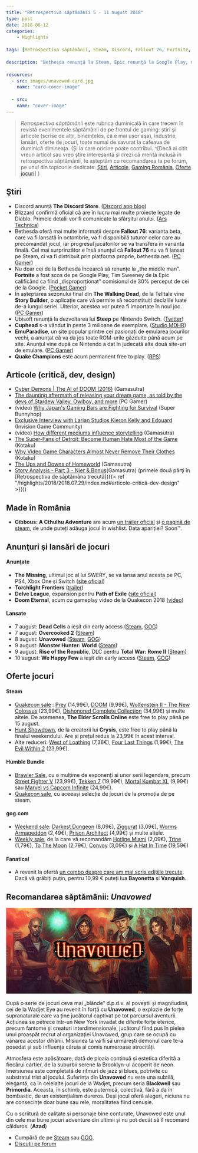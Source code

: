 ```yaml
---
title: "Retrospectiva săptămânii 5 - 11 august 2018"
type: post
date: 2018-08-12
categories:
    - Highlights

tags: [Retrospectiva săptămânii, Steam, Discord, Fallout 76, Fortnite, Walking Dead, Unavowed, Gibbous - A Cthulhu adventure]

description: "Bethesda renunță la Steam, Epic renunță la Google Play, mult așteptatele Dead Cells și We Happy Few ies din Early Access, iar adventure-ul românesc Gibbous are trailer oficial și pagină de steam. Și nu în ultimul rând, a ieșit Unavowed, pe care Azad, aventurierul nostru de serviciu, îl recomandă călduros."

resources:
  - src: images/unavowed-card.jpg
    name: "card-cover-image"

  - src:
    name: "cover-image"
---
```

> _Retrospectiva săptămânii_ este rubrica duminicală în care trecem în revistă evenimentele săptămânii de pe frontul de gaming: știri şi articole (scrise de alții, bineînțeles, că e mai ușor aşa), industrie, lansări, oferte de jocuri, toate numai de savurat la cafeaua de duminică dimineața. (Și la care oricine poate contribui. ^[Dacă ai citit vreun articol sau vreo știre interesantă și crezi că merită inclusă în retrospectiva săptămânii, te așteptăm cu recomandarea ta pe forum, pe unul din topicurile dedicate: [Știri](https://forum.candaparerevista.ro/viewtopic.php?f=4&t=46), [Articole](https://forum.candaparerevista.ro/viewtopic.php?f=4&t=206), [Gaming România](https://forum.candaparerevista.ro/viewtopic.php?f=4&t=1622), [Oferte jocuri](https://forum.candaparerevista.ro/viewtopic.php?f=62&t=25)] )

## Ştiri
* Discord anunță **The Discord Store**. ([Discord app blog](https://blog.discordapp.com/the-discord-store-beta-9a35596fdd4))
* Blizzard confirmă oficial că are în lucru mai multe proiecte legate de Diablo. Primele detalii vor fi comunicate la sfârșitul anului. ([Ars Technica](https://arstechnica.com/gaming/2018/08/blizzard-confirms-multiple-diablo-projects-in-production-news-by-end-of-2018/))
* Bethesda oferă mai multe informații despre **Fallout 76**: varianta beta, care va fi lansată în octombrie, va fi disponibilă tuturor celor care au precomandat jocul, iar progresul jucătorilor se va transfera în varianta finală. Cel mai surprinzător e însă anunțul că **Fallout 76** nu va fi lansat pe Steam, ci va fi distribuit prin platforma proprie, bethesda.net. ([PC Gamer](https://www.pcgamer.com/fallout-76-wont-launch-on-steam/))
* Nu doar cei de la Bethesda încearcă să renunțe la „the middle man”. **Fortnite** a fost scos de pe Google Play, Tim Sweeney de la Epic calificând ca fiind „disproporționat” comisionul de 30% perceput de cei de la Google. ([Pocket Gamer](https://www.pocketgamer.biz/news/68713/epic-tim-sweeney-interview-fortnite-bypasses-google-play/))
* În așteptarea sezonului final din **The Walking Dead**, de la Telltale vine **Story Builder**, o aplicație care vă permite să reconstituiți deciziile luate de-a lungul seriei. Ulterior, acestea vor putea fi importate în noul joc. ([PC Gamer](https://www.pcgamer.com/the-walking-deads-story-builder-lets-you-re-make-all-your-tough-decisions-before-final-season/))
* Ubisoft renunță la dezvoltarea lui **Steep** pe Nintendo Switch. ([Twitter](https://twitter.com/Steep_Game/status/1027527193528856576?s=09))
* **Cuphead** s-a vândut în peste 3 milioane de exemplare. ([Studio MDHR](http://studiomdhr.com/cuphead-goes-triple-platinum/))
* **EmuParadise**, un site popular printre cei pasionați de emularea jocurilor vechi, a anunțat că va da jos toate ROM-urile găzduite până acum pe site. Anunțul vine după ce Nintendo a dat în judecată alte două site-uri de emulare. ([PC Gamer](https://www.pcgamer.com/fearing-legal-action-emulation-hub-emuparadise-is-removing-all-its-roms/))
* **Quake Champions** este acum permanent free to play. ([RPS](https://www.rockpapershotgun.com/2018/08/10/quake-champions-free-to-play-launch/))


## Articole (critică, dev, design)
* [Cyber Demons | The AI of DOOM (2016)](https://www.gamasutra.com/blogs/TommyThompson/20180806/323715/Cyber_Demons__The_AI_of_DOOM_2016.php) (Gamasutra)
* [The daunting aftermath of releasing your dream game, as told by the devs of Stardew Valley, Owlboy, and more](https://www.pcgamer.com/the-daunting-aftermath-of-releasing-your-dream-game-as-told-by-the-devs-of-stardew-valley-owlboy-and-more/) (PC Gamer)
* (video) [Why Japan's Gaming Bars are Fighting for Survival](https://www.youtube.com/watch?v=pyPW4g6H66w) (Super Bunnyhop)
* [Exclusive Interview with Larian Studios Kieron Kelly and Edouard](http://invisioncommunity.co.uk/exclusive-interview-with-larian-studios-keiron-kelly-and-edouard/) (Invision Game Community)
* (video) [How different mediums influence storytelling](https://www.gamasutra.com/view/news/324251/Video_How_different_mediums_influence_storytelling.php) (Gamasutra)
* [The Super-Fans of Detroit: Become Human Hate Most of the Game](http://www.kotaku.co.uk/2018/08/10/the-super-fans-of-detroit-become-human-hate-most-of-the-game) (Kotaku)
* [Why Video Game Characters Almost Never Remove Their Clothes](http://www.kotaku.co.uk/2018/08/09/why-video-game-characters-almost-never-remove-their-clothes) (Kotaku)
* [The Ups and Downs of Homeworld](https://www.gamasutra.com/blogs/JustinReeve/20180810/323720/The_Ups_and_Downs_of_Homeworld.php) (Gamasutra)
* [Story Analysis - Part 3 - Nier & Bonus](https://www.gamasutra.com/blogs/NathanSavant/20180807/323803/Story_Analysis__Part_3__Nier__Bonus.php)(Gamasutra) (primele două părţi în [Retrospectiva de săptămâna trecută]({{< ref "/highlights/2018/2018.07.29/index.md#articole-critică-dev-design" >}}))


## Made în România
* **Gibbous: A Cthulhu Adventure** are acum [un trailer oficial](https://www.youtube.com/watch?v=JAMl8W2HeDE) și [o pagină de steam](https://store.steampowered.com/app/914020/Gibbous___A_Cthulhu_Adventure/), de unde puteți adăuga jocul în wishlist. Data apariției? Soon™.


## Anunţuri şi lansări de jocuri
#### Anunţate
* **The Missing**, ultimul joc al lui SWERY, se va lansa anul acesta pe PC, PS4, Xbox One și Switch ([site oficial](https://www.arcsystemworks.jp/missing/))
* **Torchlight Frontiers** ([trailer](https://www.youtube.com/watch?v=5Xj6OGVIKTM))
* **Delve League**, expansion pentru **Path of Exile** ([site oficial](https://www.pathofexile.com/delve))
* **Doom Eternal**, acum cu gameplay video de la Quakecon 2018 ([video](https://www.youtube.com/watch?v=L_d0KO6QS5c))

#### Lansate
* 7 august: **Dead Cells** a ieșit din early access ([Steam](https://store.steampowered.com/app/588650/Dead_Cells/), [GOG](https://www.gog.com/game/dead_cells))
* 7 august: **Overcooked 2** ([Steam](https://store.steampowered.com/app/728880/Overcooked_2/))
* 8 august: **Unavowed** ([Steam](https://store.steampowered.com/app/336140/Unavowed/), [GOG](https://www.gog.com/game/unavowed))
* 9 august: **Monster Hunter: World** ([Steam](https://store.steampowered.com/app/582010/MONSTER_HUNTER_WORLD/))
* 9 august: **Rise of the Republic**, DLC pentru **Total War: Rome II** ([Steam](https://store.steampowered.com/app/850010/Total_War_ROME_II__Rise_of_the_Republic_Campaign_Pack/))
* 10 august: **We Happy Few** a ieșit din early access ([Steam](https://store.steampowered.com/app/320240/We_Happy_Few/), [GOG](https://www.gog.com/game/we_happy_few_preorder))


## Oferte jocuri
#### Steam
* [Quakecon sale](https://store.steampowered.com/sale/quakeconsale/) : [Prey](https://store.steampowered.com/app/480490/Prey/) (14,99€), [DOOM](https://store.steampowered.com/app/379720/DOOM/) (9,99€), [Wolfenstein II - The New Colossus](https://store.steampowered.com/app/612880/Wolfenstein_II_The_New_Colossus/) (23,99€), [Dishonored Complete Collection](https://store.steampowered.com/sub/183039/) (34,99€) și multe altele. De asemenea, **The Elder Scrolls Online** este free to play până pe 15 august.
* [Hunt Showdown](https://store.steampowered.com/app/594650/Hunt_Showdown/), de la creatorii lui **Crysis**, este free to play până la finalul weekendului. Are și prețul redus la 23,99€ în acest interval.
* Alte reduceri: [West of Loathing](https://store.steampowered.com/app/597220/West_of_Loathing/) (7,36€), [Four Last Things](https://store.steampowered.com/app/503400/Four_Last_Things/) (1,99€), [The Evil Within 2](https://store.steampowered.com/app/601430/The_Evil_Within_2/) (23,99€).

#### Humble Bundle
* [Brawler Sale](https://www.humblebundle.com/store/promo/brawler-sale/), cu o mulțime de exponenți ai unor serii legendare, precum [Street Fighter V](https://www.humblebundle.com/store/street-fighter-v-arcade-edition) (23,99€), [Tekken 7](https://www.humblebundle.com/store/tekken-7) (19,99€), [Mortal Kombat XL](https://www.humblebundle.com/store/mortal-kombat-xl) (9,99€) sau [Marvel vs Capcom Infinite](https://www.humblebundle.com/store/marvel-vs-capcom-infinite) (24,99€).
* [Quakecon sale](https://www.humblebundle.com/store/promo/quakecon/), cu aceeași selecție de jocuri de la promoția de pe steam.

#### gog.com
* [Weekend sale](https://www.gog.com/promo/20180810_weekend_sale): [Darkest Dungeon](https://www.gog.com/game/darkest_dungeon) (8,09€), [Ziggurat](https://www.gog.com/game/ziggurat) (3,09€), [Worms Armageddon](https://www.gog.com/game/worms_armageddon) (2,49€), [Prison Architect](https://www.gog.com/game/prison_architect) (4,99€) și multe altele.
* [Weekly sale](https://www.gog.com/promo/20180806_weekly_sale), de la care vă recomandăm [Hotline Miami](https://www.gog.com/game/hotline_miami) (2,09€), [Trine](https://www.gog.com/game/trine_enchanted_edition) (1,79€), [To The Moon](https://www.gog.com/game/to_the_moon) (2,79€), [Convoy](https://www.gog.com/game/convoy) (3,09€) și [A Hat In Time](https://www.gog.com/game/a_hat_in_time) (19,59€)

#### Fanatical
* A revenit la ofertă [un combo despre care am mai scris edițiile trecute](https://www.fanatical.com/en/bundle/bayonetta-plus-vanquish-pack). Dacă vă grăbiți puțin, pentru 10,99 € puteți lua **Bayonetta** și **Vanquish**.


## Recomandarea săptămânii: *Unavowed*

![](images/unavowed-featured.jpg)

După o serie de jocuri ceva mai „blânde” d.p.d.v. al poveștii și magnitudinii, cei de la Wadjet Eye au revenit în forță cu **Unavowed**, o explozie de forțe supranaturale care va ține jucătorul captivat pe tot parcursul aventurii. Acțiunea se petrece într-un New York invadat de diferite forțe eterice, precum fantome și creaturi interdimensionale, jucătorul fiind pus în pielea unui proaspăt recrut al organizației Unavowed, grup care se ocupă cu vânarea acestor dihănii. Misiunea ta va fi să urmărești demonul care te-a posedat și sub influența căruia ai comis numeroase atrocități.

Atmosfera este apăsătoare, dată de ploaia continuă și estetica diferită a fiecărui cartier, de la suburbii serene la Brooklyn-ul acoperit de neon. Imersiunea este completată de ritmuri de jazz și blues, potrivite cu substratul trist al jocului. Suferința din **Unavowed** nu este una subtilă, elegantă, ca în celelalte jocuri de la Wadjet, precum seria **Blackwell** sau **Primordia**. Aceasta, în schimb, este puternică, colectivă, fără a da în bombastic, de un existențialism dureros. Deși jocul oferă alegeri, niciuna nu are consecințe doar bune sau rele, moralitatea fiind cenușie.

Cu o scriitură de calitate și personaje bine conturate, Unavowed este unul din cele mai bune jocuri adventure din ultimii și nu pot decât să îl recomand călduros. (**Azad**)

* Cumpără de pe [Steam](https://store.steampowered.com/app/336140/Unavowed/) sau [GOG](https://www.gog.com/game/unavowed).
* [Discuții pe forum](https://forum.candaparerevista.ro/viewtopic.php?f=8&t=1464)

